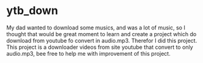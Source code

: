 # ytb_down
My dad wanted to download some musics, and was a lot of music, so I thought that would be great moment to learn and create a project which do download from youtube fo convert in audio.mp3. Therefor I did this project. 
This project is a downloader videos from site youtube that convert to only audio.mp3, bee free to help me with improvement of this project.
